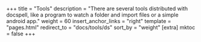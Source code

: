 +++
title = "Tools"
description = "There are several tools distributed with docspell, like a program to watch a folder and import files or a simple android app."
weight = 60
insert_anchor_links = "right"
template = "pages.html"
redirect_to = "docs/tools/ds"
sort_by = "weight"
[extra]
mktoc = false
+++
